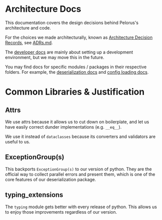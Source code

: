 # Architecture Docs

This documentation covers the design decisions behind Pelorus's architecture and code.

For the choices we made architecturally, known as [Architecture Decision Records](https://www.redhat.com/architect/architecture-decision-records), see [ADRs.md](ADRs.md).

The [developer docs](https://pelorus.readthedocs.io/en/latest/Development/) are mainly about setting up a development environment, but we may move this in the future.

You may find docs for specific modules / packages in their respective folders.
For example, the [deserialization docs](../pelorus/deserialization/README.md) and [config loading docs](../pelorus/config/README.md).

# Common Libraries & Justification

## Attrs

We use attrs because it allows us to cut down on boilerplate,
and let us have easily correct dunder implementations (e.g. `__eq__`).

We use it instead of `dataclasses` because its converters and validators are useful to us.

## ExceptionGroup(s)

This backports `ExceptionGroup(s)` to our version of python.
They are the official way to collect parallel errors and present them,
which is one of the core features of our deserialization package.

## typing_extensions

The `typing` module gets better with every release of python.
This allows us to enjoy those improvements regardless of our version.